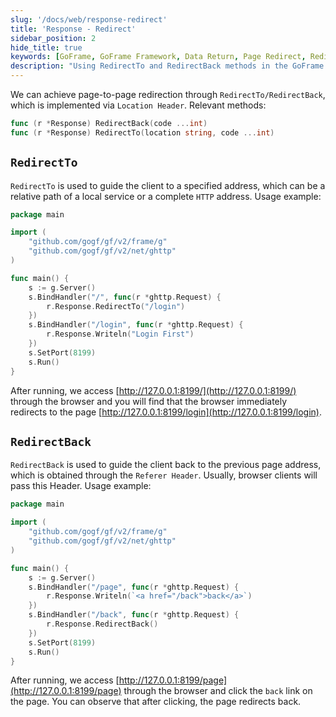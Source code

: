 ```yaml
---
slug: '/docs/web/response-redirect'
title: 'Response - Redirect'
sidebar_position: 2
hide_title: true
keywords: [GoFrame, GoFrame Framework, Data Return, Page Redirect, RedirectTo, RedirectBack, Location Header, Web Redirection, HTTP Address, Referer Header]
description: "Using RedirectTo and RedirectBack methods in the GoFrame framework to implement page redirect functions. It realizes page-to-page redirection through Location Header, including redirecting to a specified address and returning to the previous page. This example demonstrates how to set up page redirection in a local service to help developers understand HTTP address handling and the application of the Referer Header."
---
```


We can achieve page-to-page redirection through `RedirectTo/RedirectBack`, which is implemented via `Location Header`. Relevant methods:

```go
func (r *Response) RedirectBack(code ...int)
func (r *Response) RedirectTo(location string, code ...int)
```

## `RedirectTo`

`RedirectTo` is used to guide the client to a specified address, which can be a relative path of a local service or a complete `HTTP` address. Usage example:

```go
package main

import (
    "github.com/gogf/gf/v2/frame/g"
    "github.com/gogf/gf/v2/net/ghttp"
)

func main() {
    s := g.Server()
    s.BindHandler("/", func(r *ghttp.Request) {
        r.Response.RedirectTo("/login")
    })
    s.BindHandler("/login", func(r *ghttp.Request) {
        r.Response.Writeln("Login First")
    })
    s.SetPort(8199)
    s.Run()
}
```

After running, we access [http://127.0.0.1:8199/](http://127.0.0.1:8199/) through the browser and you will find that the browser immediately redirects to the page [http://127.0.0.1:8199/login](http://127.0.0.1:8199/login).

## `RedirectBack`

`RedirectBack` is used to guide the client back to the previous page address, which is obtained through the `Referer Header`. Usually, browser clients will pass this Header. Usage example:

```go
package main

import (
    "github.com/gogf/gf/v2/frame/g"
    "github.com/gogf/gf/v2/net/ghttp"
)

func main() {
    s := g.Server()
    s.BindHandler("/page", func(r *ghttp.Request) {
        r.Response.Writeln(`<a href="/back">back</a>`)
    })
    s.BindHandler("/back", func(r *ghttp.Request) {
        r.Response.RedirectBack()
    })
    s.SetPort(8199)
    s.Run()
}
```

After running, we access [http://127.0.0.1:8199/page](http://127.0.0.1:8199/page) through the browser and click the `back` link on the page. You can observe that after clicking, the page redirects back.